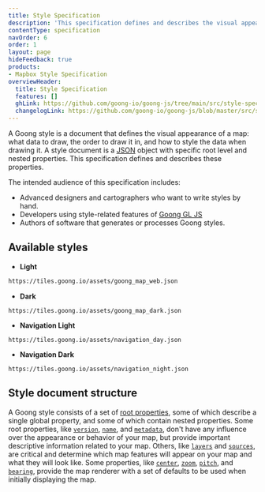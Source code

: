 ```yaml
---
title: Style Specification
description: 'This specification defines and describes the visual appearance of a map: what data to draw, the order to draw it in, and how to style the data when drawing it.'
contentType: specification
navOrder: 6
order: 1
layout: page
hideFeedback: true
products:
- Mapbox Style Specification
overviewHeader:
  title: Style Specification
  features: []
  ghLink: https://github.com/goong-io/goong-js/tree/main/src/style-spec
  changelogLink: https://github.com/goong-io/goong-js/blob/master/src/style-spec/CHANGELOG.md
---
```


A Goong style is a document that defines the visual appearance of a map: what data to draw, the order to draw it in, and how to style the data when drawing it. A style document is a [JSON](http://www.json.org/) object with specific root level and nested properties. This specification defines and describes these properties.

The intended audience of this specification includes:

- Advanced designers and cartographers who want to write styles by hand.
- Developers using style-related features of [Goong GL JS](https://github.com/goong-io/goong-js)
- Authors of software that generates or processes Goong styles.

## Available styles
- **Light**
```html
https://tiles.goong.io/assets/goong_map_web.json
```
- **Dark**
```
https://tiles.goong.io/assets/goong_map_dark.json
```
- **Navigation Light**
```
https://tiles.goong.io/assets/navigation_day.json
```
- **Navigation Dark**
```
https://tiles.goong.io/assets/navigation_night.json
```
## Style document structure

A Goong style consists of a set of [root properties](https://docs.goong.io/style-spec/root), some of which describe a single global property, and some of which contain nested properties. Some root properties, like [`version`](https://docs.goong.io/style-spec/root/#version), [`name`](https://docs.goong.io/style-spec/root/#name), and [`metadata`](https://docs.goong.io/style-spec/root/#metadata), don't have any influence over the appearance or behavior of your map, but provide important descriptive information related to your map. Others, like [`layers`](https://docs.goong.io/style-spec/layers) and [`sources`](https://docs.goong.io/style-spec/sources), are critical and determine which map features will appear on your map and what they will look like. Some properties, like [`center`](https://docs.goong.io/style-spec/root/#center), [`zoom`](https://docs.goong.io/style-spec/root/#zoom), [`pitch`](https://docs.goong.io/style-spec/root/#pitch), and [`bearing`](https://docs.goong.io/style-spec/root/#bearing), provide the map renderer with a set of defaults to be used when initially displaying the map.
